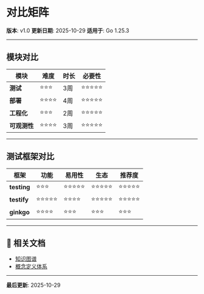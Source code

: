 # 对比矩阵

**版本**: v1.0
**更新日期**: 2025-10-29
**适用于**: Go 1.25.3

---

## 模块对比

| 模块 | 难度 | 时长 | 必要性 |
|------|------|------|-------|
| **测试** | ⭐⭐⭐ | 3周 | ⭐⭐⭐⭐⭐ |
| **部署** | ⭐⭐⭐⭐ | 4周 | ⭐⭐⭐⭐⭐ |
| **工程化** | ⭐⭐⭐ | 2周 | ⭐⭐⭐⭐⭐ |
| **可观测性** | ⭐⭐⭐⭐ | 3周 | ⭐⭐⭐⭐⭐ |

---

## 测试框架对比

| 框架 | 功能 | 易用性 | 生态 | 推荐度 |
|------|------|-------|------|-------|
| **testing** | ⭐⭐⭐ | ⭐⭐⭐⭐⭐ | ⭐⭐⭐⭐⭐ | ⭐⭐⭐⭐⭐ |
| **testify** | ⭐⭐⭐⭐⭐ | ⭐⭐⭐⭐ | ⭐⭐⭐⭐⭐ | ⭐⭐⭐⭐⭐ |
| **ginkgo** | ⭐⭐⭐⭐ | ⭐⭐⭐ | ⭐⭐⭐ | ⭐⭐⭐ |

---

## 🔗 相关文档

- [知识图谱](./00-知识图谱.md)
- [概念定义体系](./00-概念定义体系.md)

---

**最后更新**: 2025-10-29
